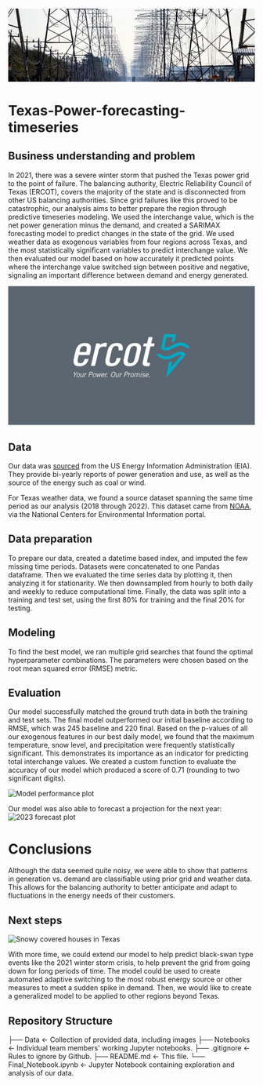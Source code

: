 ![power grid](Data/960x0.jpg)

# Texas-Power-forecasting-timeseries


## Business understanding and problem
In 2021, there was a severe winter storm that pushed the Texas power grid to the point of failure. The balancing authority, Electric Reliability Council of Texas (ERCOT), covers the majority of the state and is disconnected from other US balancing authorities. Since grid failures like this proved to be catastrophic, our analysis aims to better prepare the region through predictive timeseries modeling. We used the interchange value, which is the net power generation minus the demand, and created a SARIMAX forecasting model to predict changes in the state of the grid. We used weather data as exogenous variables from four regions across Texas, and the most statistically significant variables to predict interchange value. We then evaluated our model based on how accurately it predicted points where the interchange value switched sign between positive and negative, signaling an important difference between demand and energy generated.  

![ERCOT](Data/ERCOTlogo.jpeg)

## Data 

Our data was [sourced](https://eia.gov/electricity/gridmonitor/dashboard/electric_overview/US48/US48) from the US Energy Information Administration (EIA). They provide bi-yearly reports of power generation and use, as well as the source of the energy such as coal or wind.

For Texas weather data, we found a source dataset spanning the same time period as our analysis (2018 through 2022). This dataset came from [NOAA](https://www.ncei.noaa.gov/cdo-web/), via the National Centers for Environmental Information portal.

## Data preparation

To prepare our data, created a datetime based index, and imputed the few missing time periods. Datasets were concatenated to one Pandas dataframe. Then we evaluated the time series data by plotting it, then analyzing it for stationarity. We then downsampled from hourly to both daily and weekly to reduce computational time. Finally, the data was split into a training and test set, using the first 80% for training and the final 20% for testing.

## Modeling

To find the best model, we ran multiple grid searches that found the optimal hyperparameter combinations. The parameters were chosen based on the root mean squared error (RMSE) metric.

## Evaluation

Our model successfully matched the ground truth data in both the training and test sets. The final model outperformed our initial baseline according to RMSE, which was 245 baseline and 220 final. Based on the p-values of all our exogenous features in our best daily model, we found that the maximum temperature, snow level, and precipitation were frequently statistically significant. This demonstrates its importance as an indicator for predicting total interchange values.  We created a custom function  to evaluate the accuracy of our model which produced a score of 0.71 (rounding to two significant digits).

![Model performance plot]('Data/modelPlot.jpg')

Our model was also able to forecast a projection for the next year:
![2023 forecast plot]('Data/forecastPlot.jpg')


# Conclusions

Although the data seemed quite noisy, we were able to show that patterns in generation vs. demand are classifiable using prior grid and weather data. This allows for the balancing authority to better anticipate and adapt to fluctuations in the energy needs of their customers.

## Next steps

![Snowy covered houses in Texas]('Data/snowyTexas.jpeg')

With more time, we could extend our model to help predict black-swan type events like the 2021 winter storm crisis, to help prevent the grid from going down for long periods of time. The model could be used to create automated adaptive switching to the most robust energy source or other measures to meet a sudden spike in demand. Then, we would like to create a generalized model to be applied to other regions beyond Texas.


## Repository Structure

├── Data                               <- Collection of provided data, including images
├── Notebooks            	             <- Individual team members' working Jupyter notebooks.
├── .gitignore                         <- Rules to ignore by Github.
├── README.md                          <- This file.
└── Final_Notebook.ipynb   	           <- Jupyter Notebook containing exploration and analysis of our data.
